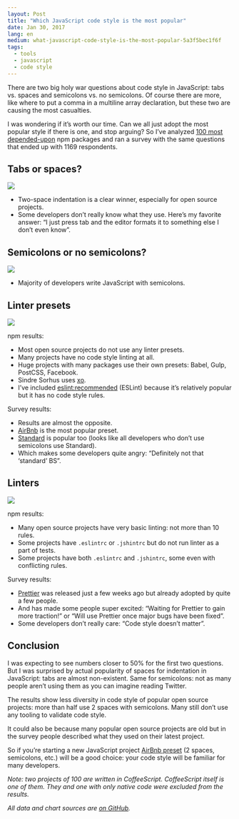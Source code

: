 ```yaml
---
layout: Post
title: "Which JavaScript code style is the most popular"
date: Jan 30, 2017
lang: en
medium: what-javascript-code-style-is-the-most-popular-5a3f5bec1f6f
tags:
  - tools
  - javascript
  - code style
---
```


There are two big holy war questions about code style in JavaScript: tabs vs. spaces and semicolons vs. no semicolons. Of course there are more, like where to put a comma in a multiline array declaration, but these two are causing the most casualties.

I was wondering if it’s worth our time. Can we all just adopt the most popular style if there is one, and stop arguing? So I’ve analyzed [100 most depended-upon](https://www.npmjs.com/browse/depended) npm packages and ran a survey with the same questions that ended up with 1169 respondents.

## Tabs or spaces?

![](/images/javascript-indent.svg)

* Two-space indentation is a clear winner, especially for open source projects.
* Some developers don’t really know what they use. Here’s my favorite answer: “I just press tab and the editor formats it to something else I don’t even know”.

## Semicolons or no semicolons?

![](/images/javascript-semi.svg)

* Majority of developers write JavaScript with semicolons.

## Linter presets

![](/images/javascript-presets.svg)

npm results:

* Most open source projects do not use any linter presets.
* Many projects have no code style linting at all.
* Huge projects with many packages use their own presets: Babel, Gulp, PostCSS, Facebook.
* Sindre Sorhus uses [xo](https://github.com/sindresorhus/xo).
* I’ve included [eslint:recommended](http://eslint.org/docs/rules/) (ESLint) because it’s relatively popular but it has no code style rules.

Survey results:

* Results are almost the opposite.
* [AirBnb](https://github.com/airbnb/javascript) is the most popular preset.
* [Standard](https://standardjs.com/) is popular too (looks like all developers who don’t use semicolons use Standard).
* Which makes some developers quite angry: “Definitely not that ‘standard’ BS”.

## Linters

![](/images/javascript-linters.svg)

npm results:

* Many open source projects have very basic linting: not more than 10 rules.
* Some projects have `.eslintrc` or `.jshintrc` but do not run linter as a part of tests.
* Some projects have both `.eslintrc` and `.jshintrc`, some even with conflicting rules.

Survey results:

* [Prettier](http://jlongster.com/A-Prettier-Formatter) was released just a few weeks ago but already adopted by quite a few people.
* And has made some people super excited: “Waiting for Prettier to gain more traction!” or “Will use Prettier once major bugs have been fixed”.
* Some developers don’t really care: “Code style doesn’t matter”.

## Conclusion

I was expecting to see numbers closer to 50% for the first two questions. But I was surprised by actual popularity of spaces for indentation in JavaScript: tabs are almost non-existent. Same for semicolons: not as many people aren’t using them as you can imagine reading Twitter.

The results show less diversity in code style of popular open source projects: more than half use 2 spaces with semicolons. Many still don’t use any tooling to validate code style.

It could also be because many popular open source projects are old but in the survey people described what they used on their latest project.

So if you’re starting a new JavaScript project [AirBnb preset](https://github.com/airbnb/javascript) (2 spaces, semicolons, etc.) will be a good choice: your code style will be familiar for many developers.

_Note: two projects of 100 are written in CoffeeScript. CoffeeScript itself is one of them. They and one with only native code were excluded from the results._

_All data and chart sources are [on GitHub](https://github.com/sapegin/jscodestyle)._
